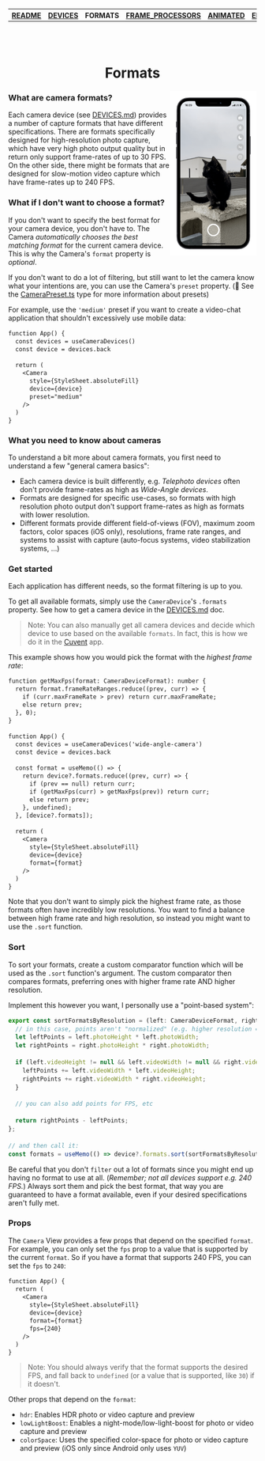 <table>
<tr>
<th><a href="../README.md">README</a></th>
<th><a href="./DEVICES.md">DEVICES</a></th>
<th>FORMATS</th>
<th><a href="./FRAME_PROCESSORS.md">FRAME_PROCESSORS</a></th>
<th><a href="./ANIMATED.md">ANIMATED</a></th>
<th><a href="./ERRORS.md">ERRORS</a></th>
</tr>
</table>

<br/>
<br/>

<h1 align="center">Formats</h1>

<div>
  <img align="right" width="35%" src="../img/example.png">
</div>

### What are camera formats?

Each camera device (see [DEVICES.md](./DEVICES.md)) provides a number of capture formats that have different specifications. There are formats specifically designed for high-resolution photo capture, which have very high photo output quality but in return only support frame-rates of up to 30 FPS. On the other side, there might be formats that are designed for slow-motion video capture which have frame-rates up to 240 FPS.

### What if I don't want to choose a format?

If you don't want to specify the best format for your camera device, you don't have to. The Camera _automatically chooses the best matching format_ for the current camera device. This is why the Camera's `format` property is _optional_.

If you don't want to do a lot of filtering, but still want to let the camera know what your intentions are, you can use the Camera's `preset` property. (🔗 See the [CameraPreset.ts](../src/CameraPreset.ts) type for more information about presets)

For example, use the `'medium'` preset if you want to create a video-chat application that shouldn't excessively use mobile data:

```tsx
function App() {
  const devices = useCameraDevices()
  const device = devices.back

  return (
    <Camera
      style={StyleSheet.absoluteFill}
      device={device}
      preset="medium"
    />
  )
}
```

### What you need to know about cameras

To understand a bit more about camera formats, you first need to understand a few "general camera basics":

* Each camera device is built differently, e.g. _Telephoto devices_ often don't provide frame-rates as high as _Wide-Angle devices_.
* Formats are designed for specific use-cases, so formats with high resolution photo output don't support frame-rates as high as formats with lower resolution.
* Different formats provide different field-of-views (FOV), maximum zoom factors, color spaces (iOS only), resolutions, frame rate ranges, and systems to assist with capture (auto-focus systems, video stabilization systems, ...)

### Get started

Each application has different needs, so the format filtering is up to you.

To get all available formats, simply use the `CameraDevice`'s `.formats` property. See how to get a camera device in the [DEVICES.md](./DEVICES.md) doc.

> Note: You can also manually get all camera devices and decide which device to use based on the available `formats`. In fact, this is how we do it in the [Cuvent](https://cuvent.com) app.

This example shows how you would pick the format with the _highest frame rate_:

```tsx
function getMaxFps(format: CameraDeviceFormat): number {
  return format.frameRateRanges.reduce((prev, curr) => {
    if (curr.maxFrameRate > prev) return curr.maxFrameRate;
    else return prev;
  }, 0);
}

function App() {
  const devices = useCameraDevices('wide-angle-camera')
  const device = devices.back

  const format = useMemo(() => {
    return device?.formats.reduce((prev, curr) => {
      if (prev == null) return curr;
      if (getMaxFps(curr) > getMaxFps(prev)) return curr;
      else return prev;
    }, undefined);
  }, [device?.formats]);

  return (
    <Camera
      style={StyleSheet.absoluteFill}
      device={device}
      format={format}
    />
  )
}
```

Note that you don't want to simply pick the highest frame rate, as those formats often have incredibly low resolutions. You want to find a balance between high frame rate and high resolution, so instead you might want to use the `.sort` function.

### Sort

To sort your formats, create a custom comparator function which will be used as the `.sort` function's argument. The custom comparator then compares formats, preferring ones with higher frame rate AND higher resolution.

Implement this however you want, I personally use a "point-based system":

```ts
export const sortFormatsByResolution = (left: CameraDeviceFormat, right: CameraDeviceFormat): number => {
  // in this case, points aren't "normalized" (e.g. higher resolution = 1 point, lower resolution = -1 points)
  let leftPoints = left.photoHeight * left.photoWidth;
  let rightPoints = right.photoHeight * right.photoWidth;

  if (left.videoHeight != null && left.videoWidth != null && right.videoHeight != null && right.videoWidth != null) {
    leftPoints += left.videoWidth * left.videoHeight;
    rightPoints += right.videoWidth * right.videoHeight;
  }

  // you can also add points for FPS, etc

  return rightPoints - leftPoints;
};

// and then call it:
const formats = useMemo(() => device?.formats.sort(sortFormatsByResolution), [device?.formats])
```

Be careful that you don't `filter` out a lot of formats since you might end up having no format to use at all. (_Remember; not all devices support e.g. 240 FPS._) Always sort them and pick the best format, that way you are guaranteed to have a format available, even if your desired specifications aren't fully met.

### Props

The `Camera` View provides a few props that depend on the specified `format`. For example, you can only set the `fps` prop to a value that is supported by the current `format`. So if you have a format that supports 240 FPS, you can set the `fps` to `240`:

```tsx
function App() {
  return (
    <Camera
      style={StyleSheet.absoluteFill}
      device={device}
      format={format}
      fps={240}
    />
  )
}
```

> Note: You should always verify that the format supports the desired FPS, and fall back to `undefined` (or a value that is supported, like `30`) if it doesn't.

Other props that depend on the `format`:

* `hdr`: Enables HDR photo or video capture and preview
* `lowLightBoost`: Enables a night-mode/low-light-boost for photo or video capture and preview
* `colorSpace`: Uses the specified color-space for photo or video capture and preview (iOS only since Android only uses `YUV`)
